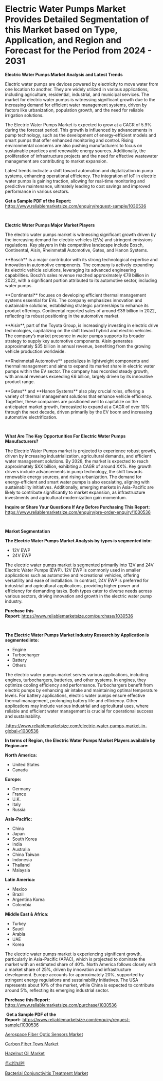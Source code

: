 <p><h1>Electric Water Pumps Market Provides Detailed Segmentation of this Market based on Type, Application, and Region and Forecast for the Period from 2024 - 2031</h1></p><p><strong>Electric Water Pumps Market Analysis and Latest Trends</strong></p>
<p><p>Electric water pumps are devices powered by electricity to move water from one location to another. They are widely utilized in various applications, including agriculture, residential, industrial, and municipal services. The market for electric water pumps is witnessing significant growth due to the increasing demand for efficient water management systems, driven by factors like urbanization, population growth, and the need for reliable irrigation solutions.</p><p>The Electric Water Pumps Market is expected to grow at a CAGR of 5.9% during the forecast period. This growth is influenced by advancements in pump technology, such as the development of energy-efficient models and smart pumps that offer enhanced monitoring and control. Rising environmental concerns are also pushing manufacturers to focus on sustainable practices and renewable energy sources. Additionally, the proliferation of infrastructure projects and the need for effective wastewater management are contributing to market expansion.</p><p>Latest trends indicate a shift toward automation and digitalization in pump systems, enhancing operational efficiency. The integration of IoT in electric water pumps is gaining traction, allowing for real-time monitoring and predictive maintenance, ultimately leading to cost savings and improved performance in various sectors.</p></p>
<p><strong>Get a Sample PDF of the Report:&nbsp;</strong> <a href="https://www.reliablemarketsize.com/enquiry/request-sample/1030536">https://www.reliablemarketsize.com/enquiry/request-sample/1030536</a></p>
<p>&nbsp;</p>
<p><strong>Electric Water Pumps Major Market Players</strong></p>
<p><p>The electric water pumps market is witnessing significant growth driven by the increasing demand for electric vehicles (EVs) and stringent emissions regulations. Key players in this competitive landscape include Bosch, Continental, Aisin, Rheinmetall Automotive, Gates, and Hanon Systems.</p><p>**Bosch** is a major contributor with its strong technological expertise and innovation in automotive components. The company is actively expanding its electric vehicle solutions, leveraging its advanced engineering capabilities. Bosch’s sales revenue reached approximately €78 billion in 2022, with a significant portion attributed to its automotive sector, including water pumps.</p><p>**Continental** focuses on developing efficient thermal management systems essential for EVs. The company emphasizes innovation and sustainable solutions, establishing strategic partnerships to enhance its product offerings. Continental reported sales of around €39 billion in 2022, reflecting its robust positioning in the automotive market.</p><p>**Aisin**, part of the Toyota Group, is increasingly investing in electric drive technologies, capitalizing on the shift toward hybrid and electric vehicles. The company’s market presence in water pumps supports its broader strategy to supply key automotive components. Aisin generates approximately $35 billion in annual revenue, benefiting from the growing vehicle production worldwide.</p><p>**Rheinmetall Automotive** specializes in lightweight components and thermal management and aims to expand its market share in electric water pumps within the EV sector. The company has recorded steady growth, with annual revenues exceeding €6 billion, largely driven by its innovative product range.</p><p>**Gates** and **Hanon Systems** also play crucial roles, offering a variety of thermal management solutions that enhance vehicle efficiency. Together, these companies are positioned well to capitalize on the anticipated market growth, forecasted to expand at a CAGR of over 10% through the next decade, driven primarily by the EV boom and increasing automotive electrification.</p></p>
<p>&nbsp;</p>
<p><strong>What Are The Key Opportunities For Electric Water Pumps Manufacturers?</strong></p>
<p><p>The Electric Water Pumps market is projected to experience robust growth, driven by increasing industrialization, agricultural demands, and efficient water management solutions. By 2028, the market is expected to reach approximately $XX billion, exhibiting a CAGR of around XX%. Key growth drivers include advancements in pump technology, the shift towards renewable energy sources, and rising urbanization. The demand for energy-efficient and smart water pumps is also escalating, aligning with sustainability initiatives. Additionally, emerging markets in Asia-Pacific are likely to contribute significantly to market expansion, as infrastructure investments and agricultural modernization gain momentum.</p></p>
<p><strong>Inquire or Share Your Questions If Any Before Purchasing This Report:</strong> <a href="https://www.reliablemarketsize.com/enquiry/pre-order-enquiry/1030536">https://www.reliablemarketsize.com/enquiry/pre-order-enquiry/1030536</a></p>
<p>&nbsp;</p>
<p><strong>Market Segmentation</strong></p>
<p><strong>The Electric Water Pumps Market Analysis by types is segmented into:</strong></p>
<p><ul><li>12V EWP</li><li>24V EWP</li></ul></p>
<p><p>The electric water pumps market is segmented primarily into 12V and 24V Electric Water Pumps (EWP). 12V EWP is commonly used in smaller applications such as automotive and recreational vehicles, offering versatility and ease of installation. In contrast, 24V EWP is preferred for industrial and agricultural applications, providing higher power and efficiency for demanding tasks. Both types cater to diverse needs across various sectors, driving innovation and growth in the electric water pump industry.</p></p>
<p><strong>Purchase this Report:&nbsp;</strong><a href="https://www.reliablemarketsize.com/purchase/1030536">https://www.reliablemarketsize.com/purchase/1030536</a></p>
<p>&nbsp;</p>
<p><strong>The Electric Water Pumps Market Industry Research by Application is segmented into:</strong></p>
<p><ul><li>Engine</li><li>Turbocharger</li><li>Battery</li><li>Others</li></ul></p>
<p><p>The electric water pumps market serves various applications, including engines, turbochargers, batteries, and other systems. In engines, they optimize cooling efficiency and performance. Turbochargers benefit from electric pumps by enhancing air intake and maintaining optimal temperature levels. For battery applications, electric water pumps ensure effective thermal management, prolonging battery life and efficiency. Other applications may include various industrial and agricultural uses, where reliable and efficient water management is crucial for operational success and sustainability.</p></p>
<p><a href="https://www.reliablemarketsize.com/electric-water-pumps-market-in-global-r1030536">&nbsp;https://www.reliablemarketsize.com/electric-water-pumps-market-in-global-r1030536</a></p>
<p><strong>In terms of Region, the Electric Water Pumps Market Players available by Region are:</strong></p>
<p>
    <p> <strong> North America: </strong>
        <ul>
            <li>United States</li>
            <li>Canada</li>
        </ul>
        </p> 
    <p> <strong> Europe: </strong>
        <ul>
            <li>Germany</li>
            <li>France</li>
            <li>U.K.</li>
            <li>Italy</li>
            <li>Russia</li>
        </ul>
        </p> 
    <p> <strong> Asia-Pacific: </strong>
        <ul>
            <li>China</li>
            <li>Japan</li>
            <li>South Korea</li>
            <li>India</li>
            <li>Australia</li>
            <li>China Taiwan</li>
            <li>Indonesia</li>
            <li>Thailand</li>
            <li>Malaysia</li>
        </ul>
        </p> 
    <p> <strong> Latin America: </strong>
        <ul>
            <li>Mexico</li>
            <li>Brazil</li>
            <li>Argentina Korea</li>
            <li>Colombia</li>
        </ul>
        </p> 
    <p> <strong> Middle East & Africa: </strong>
        <ul>
            <li>Turkey</li>
            <li>Saudi</li>
            <li>Arabia</li>
            <li>UAE</li>
            <li>Korea</li>
        </ul>
    </p>
    </p>
<p><p>The electric water pumps market is experiencing significant growth, particularly in Asia-Pacific (APAC), which is projected to dominate the market with an estimated share of 40%. North America follows closely with a market share of 25%, driven by innovation and infrastructure development. Europe accounts for approximately 20%, supported by stringent energy regulations and sustainability initiatives. The USA represents about 10% of the market, while China is expected to contribute around 5%, reflecting its emerging industrial sector.</p></p>
<p><strong>Purchase this Report: </strong><a href="https://www.reliablemarketsize.com/purchase/1030536">https://www.reliablemarketsize.com/purchase/1030536</a></p>
<p>&nbsp;<strong>Get a Sample PDF of the Report:&nbsp;&nbsp;</strong><a href="https://www.reliablemarketsize.com/enquiry/request-sample/1030536">https://www.reliablemarketsize.com/enquiry/request-sample/1030536</a></p>
<p><strong></strong></p>
<p><p><a href="https://github.com/marloy8/Market-Research-Report-List-6/blob/main/aerospace-fiber-optic-sensors-market.md">Aerospace Fiber Optic Sensors Market</a></p><p><a href="https://issuu.com/reportprime-2/docs/carbon-fiber-tows-market-size-2030._553169ddc98685">Carbon Fiber Tows Market</a></p><p><a href="https://medium.com/@brendamoreno1988/the-global-hazelnut-oil-market-is-a-dynamic-and-growing-industry-b72b6853ee29">Hazelnut Oil Market</a></p><p><a href="https://medium.com/@joydelacr54/triamterenes-market-%EC%9D%98-%EA%B8%80%EB%A1%9C%EB%B2%8C-%EC%8B%9C%EC%9E%A5-%EA%B0%9C%EC%9A%94%EB%8A%94-%EC%A0%84-%EC%84%B8%EA%B3%84-%EB%B0%8F-%EC%A3%BC%EC%9A%94-%EC%8B%9C%EC%9E%A5%EC%9D%98-%EC%82%B0%EC%97%85%EC%97%90-%EC%98%81%ED%96%A5%EC%9D%84-%EB%AF%B8%EC%B9%98%EB%8A%94-%EC%A3%BC%EC%9A%94-%ED%8A%B8%EB%A0%8C%EB%93%9C%EC%97%90-%EB%8C%80%ED%95%9C-%EB%8F%85%ED%8A%B9%ED%95%9C-%EA%B4%80%EC%A0%90%EC%9D%84-%EC%A0%9C%EA%B3%B5%ED%95%A9%EB%8B%88%EB%8B%A4-d11b14804d1f">트리암테렌</a></p><p><a href="https://www.linkedin.com/pulse/global-bacterial-conjunctivitis-treatment-market-focus-application-qmowf?trackingId=EOKNmmy9R1iwHnOAOvN21g%3D%3D">Bacterial Conjunctivitis Treatment Market</a></p></p>